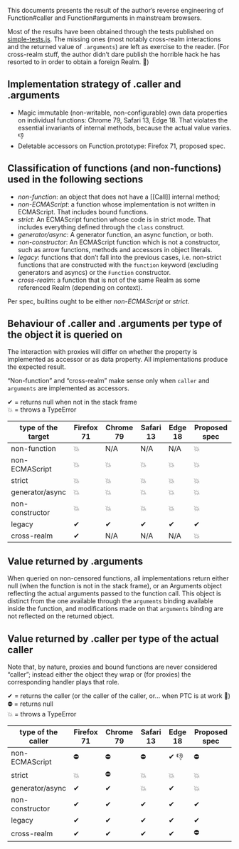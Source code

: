 This documents presents the result of the author’s reverse engineering of Function#caller and Function#arguments
in mainstream browsers.

Most of the results have been obtained through the tests published on
[simple-tests.js](simple-tests.js).
The missing ones (most notably cross-realm interactions and the returned value of `.arguments`) are left as exercise to the reader.
(For cross-realm stuff, the author didn’t dare publish the horrible hack he has resorted to in order to obtain a foreign Realm. 🤪)


## Implementation strategy of .caller and .arguments

* Magic immutable (non-writable, non-configurable) own data properties on individual functions: Chrome 79, Safari 13, Edge 18.
     That violates the essential invariants of internal methods, because the actual value varies. 👎
* Deletable accessors on Function.prototype: Firefox 71, proposed spec.



## Classification of functions (and non-functions) used in the following sections

* _non-function_: an object that does not have a [[Call]] internal method;
* _non-ECMAScript_: a function whose implementation is not written in ECMAScript. That includes bound functions.
* _strict_: An ECMAScript function whose code is in strict mode.
    That includes everything defined through the `class` construct.
* _generator/async_: A generator function, an async function, or both.
* _non-constructor_: An ECMAScript function which is not a constructor,
  such as arrow functions, methods and accessors in object literals. 
* _legacy_: functions that don’t fall into the previous cases,
    i.e. non-strict functions that are constructed with the `function` keyword (excluding generators and asyncs)
    or the `Function` constructor.
* _cross-realm_: a function that is not of the same Realm as some referenced Realm (depending on context).

Per spec, builtins ought to be either _non-ECMAScript_ or _strict_.


## Behaviour of .caller and .arguments per type of the object it is queried on

The interaction with proxies will differ on whether the property is implemented as accessor or as data property.
All implementations produce the expected result.

“Non-function” and “cross-realm” make sense only when `caller` and `arguments` are implemented as accessors.

✔︎ = returns null when not in the stack frame  
💥 = throws a TypeError  

type of the target| Firefox 71 | Chrome 79 | Safari 13 | Edge 18 | Proposed spec
------------------|------------|-----------|-----------|---------|--------
non-function      | 💥         | N/A       | N/A       | N/A     | 💥
non-ECMAScript    | 💥         | 💥        | 💥        | 💥     | 💥
strict            | 💥         | 💥        | 💥        | 💥     | 💥
generator/async   | 💥         | 💥        | 💥        | 💥     | 💥
non-constructor   | 💥         | 💥        | 💥        | 💥     | 💥
legacy            | ✔︎          | ✔︎         | ✔︎         | ✔︎       | ✔︎
cross-realm       | ✔︎          | N/A       | N/A       | N/A     | 💥


## Value returned by .arguments

When queried on non-censored functions, all implementations return either null (when the function is not in the stack frame),
or an Arguments object reflecting the actual arguments passed to the function call.
This object is distinct from the one available through the `arguments` binding available inside the function, and
modifications made on that `arguments` binding are not reflected on the returned object.


## Value returned by .caller per type of the actual caller

Note that, by nature, proxies and bound functions are never considered “caller”;
instead either the object they wrap or (for proxies) the corresponding handler plays that role.

✔︎ = returns the caller (or the caller of the caller, or... when PTC is at work 🤥)  
⛔ = returns null  
💥 = throws a TypeError  

type of the caller | Firefox 71 | Chrome 79 | Safari 13 | Edge 18 | Proposed spec
------------------|------------|-----------|-----------|---------|-----------
non-ECMAScript    | ⛔        | ⛔         | ⛔       | ✔︎ 👎    | ⛔
strict            | 💥        | ⛔         | 💥       | 💥      | 💥
generator/async   | ✔︎         | ✔︎          | 💥        | ✔︎       | 💥
non-constructor   | ✔︎         | ✔︎          | ✔︎         | ✔︎       | ✔︎
legacy            | ✔︎         | ✔︎          | ✔︎         | ✔︎       | ✔︎
cross-realm       | ✔︎         | ✔︎          | ✔︎         | ✔︎       | ⛔


